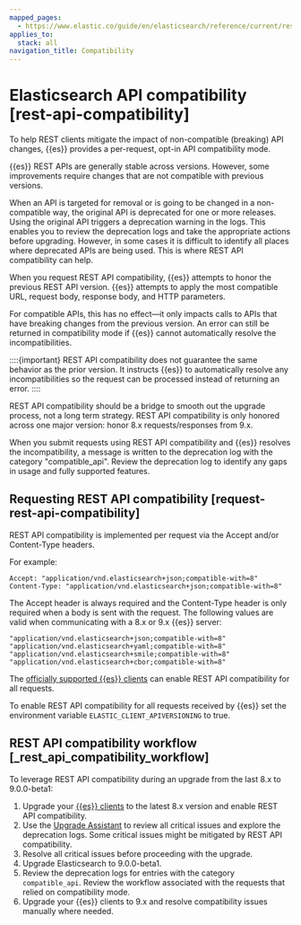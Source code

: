 ```yaml
---
mapped_pages:
  - https://www.elastic.co/guide/en/elasticsearch/reference/current/rest-api-compatibility.html
applies_to:
  stack: all
navigation_title: Compatibility
---
```


# Elasticsearch API compatibility [rest-api-compatibility]

To help REST clients mitigate the impact of non-compatible (breaking) API changes, {{es}} provides a per-request, opt-in API compatibility mode.

{{es}} REST APIs are generally stable across versions. However, some improvements require changes that are not compatible with previous versions.

When an API is targeted for removal or is going to be changed in a non-compatible way, the original API is deprecated for one or more releases. Using the original API triggers a deprecation warning in the logs. This enables you to review the deprecation logs  and take the appropriate actions before upgrading. However, in some cases it is difficult to identify all places where deprecated APIs are being used. This is where REST API compatibility can help.

When you request REST API compatibility, {{es}} attempts to honor the previous REST API version. {{es}} attempts to apply the most compatible URL, request body, response body, and HTTP parameters.

For compatible APIs, this has no effect—​it only impacts calls to APIs that have breaking changes from the previous version. An error can still be returned in compatibility mode if {{es}} cannot automatically resolve the incompatibilities.

::::{important}
REST API compatibility does not guarantee the same behavior as the prior version. It instructs {{es}} to automatically resolve any incompatibilities so the request can be processed instead of returning an error.
::::


REST API compatibility should be a bridge to smooth out the upgrade process, not a long term strategy. REST API compatibility is only honored across one major version: honor 8.x requests/responses from 9.x.

When you submit requests using REST API compatibility and {{es}} resolves the incompatibility, a message is written to the deprecation log with the category "compatible_api". Review the deprecation log to identify any gaps in usage and fully supported features.


## Requesting REST API compatibility [request-rest-api-compatibility]

REST API compatibility is implemented per request via the Accept and/or Content-Type headers.

For example:

```text
Accept: "application/vnd.elasticsearch+json;compatible-with=8"
Content-Type: "application/vnd.elasticsearch+json;compatible-with=8"
```

The Accept header is always required and the Content-Type header is only required when a body is sent with the request. The following values are valid when communicating with a 8.x or 9.x {{es}} server:

```text
"application/vnd.elasticsearch+json;compatible-with=8"
"application/vnd.elasticsearch+yaml;compatible-with=8"
"application/vnd.elasticsearch+smile;compatible-with=8"
"application/vnd.elasticsearch+cbor;compatible-with=8"
```

The [officially supported {{es}} clients](https://www.elastic.co/guide/en/elasticsearch/client/index.html) can enable REST API compatibility for all requests.

To enable REST API compatibility for all requests received by {{es}} set the environment variable `ELASTIC_CLIENT_APIVERSIONING` to true.


## REST API compatibility workflow [_rest_api_compatibility_workflow]

To leverage REST API compatibility during an upgrade from the last 8.x to 9.0.0-beta1:

1. Upgrade your [{{es}} clients](https://www.elastic.co/guide/en/elasticsearch/client/index.html) to the latest 8.x version and enable REST API compatibility.
2. Use the [Upgrade Assistant](docs-content://deploy-manage/upgrade/prepare-to-upgrade/upgrade-assistant.md) to review all critical issues and explore the deprecation logs. Some critical issues might be mitigated by REST API compatibility.
3. Resolve all critical issues before proceeding with the upgrade.
4. Upgrade Elasticsearch to 9.0.0-beta1.
5. Review the deprecation logs for entries with the category `compatible_api`. Review the workflow associated with the requests that relied on compatibility mode.
6. Upgrade your {{es}} clients to 9.x and resolve compatibility issues manually where needed.

